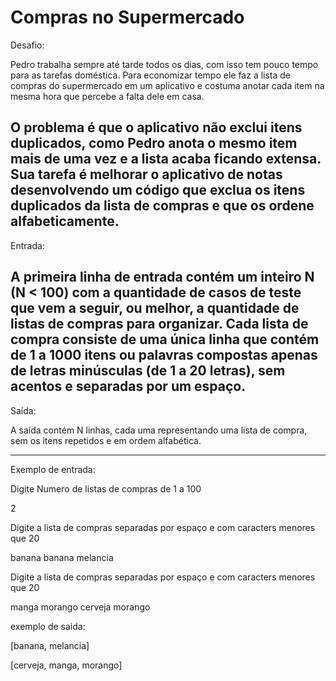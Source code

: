 
# Compras no Supermercado

Desafio:


 Pedro trabalha sempre até tarde todos os dias, com isso tem
pouco tempo para as tarefas doméstica. Para economizar 
tempo ele faz a lista de compras do supermercado em um aplicativo
e costuma anotar cada item na mesma hora que percebe a falta dele
em casa.

 O problema é que o aplicativo não exclui itens duplicados, como
Pedro anota o mesmo item mais de uma vez e a lista acaba ficando
extensa. Sua tarefa é melhorar o aplicativo de notas desenvolvendo
um código que exclua os itens duplicados da lista de compras e que
os ordene alfabeticamente.
---
Entrada:


A primeira linha de entrada contém um inteiro N (N < 100) com a
quantidade de casos de teste que vem a seguir, ou melhor, a quantidade
de listas de compras para organizar. Cada lista de compra consiste de
uma única linha que contém de 1 a 1000 itens ou palavras compostas apenas
de letras minúsculas (de 1 a 20 letras), sem acentos e separadas por um
espaço.
---
Saída:

 A saída contém N linhas, cada uma representando uma lista de compra,
 sem os itens repetidos e em ordem alfabética.

---

Exemplo de entrada:

Digite Numero de listas de compras de 1 a 100

2

Digite a lista de compras separadas por espaço e com caracters menores que 20

banana banana melancia

Digite a lista de compras separadas por espaço e com caracters menores que 20

manga morango cerveja morango

exemplo de saida:

[banana, melancia]

[cerveja, manga, morango]